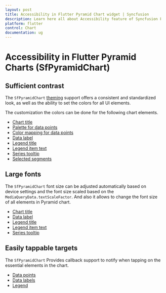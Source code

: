 ```yaml
---
layout: post
title: Accessibility in Flutter Pyramid Chart widget | Syncfusion
description: Learn here all about Accessibility feature of Syncfusion Flutter Pyramid Chart (SfPyramidChart) widget and more.
platform: flutter
control: Chart
documentation: ug
---
```


# Accessibility in Flutter Pyramid Charts (SfPyramidChart)

## Sufficient contrast

The `SfPyramidChart` [theming](https://help.syncfusion.com/flutter/themes) support offers a consistent and standardized look, as well as the ability to set the colors for all UI elements.

The customization the colors can be done for the following chart elements.
* [Chart title](https://help.syncfusion.com/flutter/pyramid-chart/chart-title)
* [Palette for data points](https://help.syncfusion.com/flutter/pyramid-chart/pyramid-customization#applying-palette-color)
* [Color mapping for data points](https://help.syncfusion.com/flutter/pyramid-chart/series-customization#color-mapping-for-data-points)
* [Data label](https://help.syncfusion.com/flutter/pyramid-chart/datalabel)
* [Legend title](https://help.syncfusion.com/flutter/pyramid-chart/legend#legend-title)
* [Legend item text](https://help.syncfusion.com/flutter/pyramid-chart/legend#customizing-legend)
* [Series tooltip](https://help.syncfusion.com/flutter/pyramid-chart/tooltip#customizing-the-appearance)
* [Selected segments](https://help.syncfusion.com/flutter/pyramid-chart/selection#customizing-the-segments)

## Large fonts

The `SfPyramidChart` font size can be adjusted automatically based on device settings and the font size scaled based on the `MediaQueryData.textScaleFactor`. And also it allows to change the font size of all elements in Pyramid chart.
* [Chart title](https://help.syncfusion.com/flutter/pyramid-chart/chart-title)
* [Data label](https://help.syncfusion.com/flutter/pyramid-chart/datalabel)
* [Legend title](https://help.syncfusion.com/flutter/pyramid-chart/legend#legend-title)
* [Legend item text](https://help.syncfusion.com/flutter/pyramid-chart/legend#customizing-legend)
* [Series tooltip](https://help.syncfusion.com/flutter/pyramid-chart/tooltip#customizing-the-appearance)

## Easily tappable targets

The `SfPyramidChart` Provides callback support to notify when tapping on the essential elements in the chart.
* [Data points](https://help.syncfusion.com/flutter/pyramid-chart/callbacks#onpointtap)
* [Data labels](https://help.syncfusion.com/flutter/pyramid-chart/callbacks#ondatalabeltapped)
* [Legend](https://help.syncfusion.com/flutter/pyramid-chart/callbacks#onlegendtapped)
